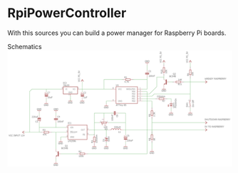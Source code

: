 # RpiPowerController
With this sources you can build a power manager for Raspberry Pi boards.

Schematics
![alt tag](https://raw.githubusercontent.com/vpanarello/RpiPowerController/master/img/powerModule_schematic.png)
